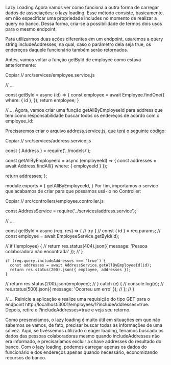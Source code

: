 Lazy Loading
Agora vamos ver como funciona a outra forma de carregar dados de associações: o lazy loading. Esse método consiste, basicamente, em não especificar uma propriedade includes no momento de realizar a query no banco. Dessa forma, cria-se a possibilidade de termos dois usos para o mesmo endpoint.

Para utilizarmos duas ações diferentes em um endpoint, usaremos a query string includeAddresses, na qual, caso o parâmetro dela seja true, os endereços daquele funcionário também serão retornados.

Antes, vamos voltar a função getById de employee como estava anteriormente:

Copiar
// src/services/employee.service.js

// ...

const getById = async (id) => {
  const employee = await Employee.findOne({
    where: { id },
  });
  return employee;
}

// ...
Agora, vamos criar uma função getAllByEmployeeId para address que tem como responsabilidade buscar todos os endereços de acordo com o employee_id:

Precisaremos criar o arquivo address.service.js, que terá o seguinte código:

Copiar
// src/services/address.service.js

const { Address } = require('../models/');

const getAllByEmployeeId = async (employeeId) => {
  const addresses = await Address.findAll({ where: { employeeId } });

  return addresses;
};

module.exports = {
  getAllByEmployeeId,
}
Por fim, importamos o service que acabamos de criar para que possamos usá-lo no Controller:

Copiar
// src/controllers/employee.controller.js

const AddressService = require('../services/address.service');

//  ...

const getById = async (req, res) => {
//   try {
//     const { id } = req.params;
//     const employee = await EmployeeService.getById(id);

//     if (!employee) {
//       return res.status(404).json({ message: 'Pessoa colaboradora não encontrada' });
//     }

    if (req.query.includeAddresses === 'true') {
      const addresses = await AddressService.getAllByEmployeeId(id);
      return res.status(200).json({ employee, addresses });
    }

//     return res.status(200).json(employee);
//   } catch (e) {
//     console.log(e);
//     res.status(500).json({ message: 'Ocorreu um erro' });
//   };
// }

// ...
Reinicie a aplicação e realize uma requisição do tipo GET para o endpoint http://localhost:3001/employees/1?includeAddresses=true. Depois, retire o ?includeAddresses=true e veja seu retorno.

Como presenciamos, o lazy loading é muito útil em situações em que não sabemos se vamos, de fato, precisar buscar todas as informações de uma só vez. Aqui, se tivéssemos utilizado o eager loading, teríamos buscado os dados das pessoas colaboradoras mesmo quando includeAddresses não era informado, e precisaríamos excluir a chave addresses do resultado do banco. Com o lazy loading, podemos carregar apenas os dados do funcionário e dos endereços apenas quando necessário, economizando recursos do banco.

